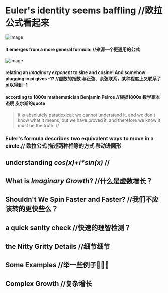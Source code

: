 # Euler's identity seems baffling //欧拉公式看起来
![image](https://user-images.githubusercontent.com/31954987/199166472-ae042555-eea2-442d-9828-2cd6db6228d7.png)

#### It emerges from a more general formula: //来源一个更通用的公式
![image](https://user-images.githubusercontent.com/31954987/199166753-6b4de445-02ab-483f-a1cb-f97fff7c693b.png)

#### relating an _imaginary exponent_ to sine and cosine! And somehow plugging in pi gives -1? //虚数的指数 与正弦、余弦联系，某种程度上又联系了 pi以得到 -1
#### according to 1800s mathematician Benjamin Peirce //根据1800s 数学家本杰明 皮尔斯的quote

> it is absolutely paradoxical; we cannot understand it, and we don't know what it means, but we have proved it, and therefore we know it must be the truth. //

### Euler's formula describes two equivalent ways to move in a circle.// 欧拉公式 描述两种相等的方式 移动进圆形
#### 

## understanding _cos(x)+i*sin(x)_ //

## What is _Imaginary Growth_? //什么是虚数增长？

## Shouldn't We Spin Faster and Faster? //我们不应该转的更快些么？

## a quick sanity check //快速的理智检测？

## the Nitty Gritty Details //细节细节

## Some Examples //举一些例子🌰🌰🌰

## Complex Growth //复杂增长

